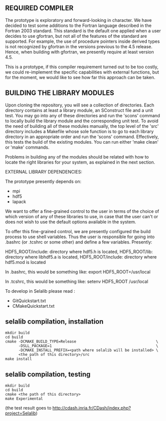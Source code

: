 REQUIRED COMPILER
-----------------

The prototype is exploratory and forward-looking in character. We have decided
to test some additions to the Fortran language described in the Fortran 2003
standard. This standard is the default one applied when a user decides to use
gfortran, but not all of the features of the standard are supported. 
For example, the use of procedure pointers inside derived types is not 
recognized by gfortran in the versions previous to the 4.5 release. Hence, 
when building with gfortran, we presently require at least version 4.5.

This is a prototype, if this compiler requirement turned out to be too costly, 
we could re-implement the specific capabilities with external functions, but 
for the moment, we would like to see how far this approach can be taken.

BUILDING THE LIBRARY MODULES
----------------------------

Upon cloning the repository, you will see a collection of directories. Each
directory contains at least a library module, an SConstruct file and a unit 
test. You may go into any of these directories and run the 'scons' command
to locally build the library module and the corresponding unit test. To avoid
the need of building all of these modules manually, the top level of the 'src'
directory includes a Makefile whose sole function is to go to each library
directory in an appropriate order and run the 'scons' command. Effectively,
this tests the build of the existing modules. You can run either 'make clean'
or 'make' commands.

Problems in building any of the modules should be related with how to 
locate the right libraries for your system, as explained in the next section.

EXTERNAL LIBRARY DEPENDENCIES:

The prototype presently depends on:
  - mpi
  - hdf5
  - lapack

We want to offer a fine-grained control to the user in terms of the choice of
which version of any of these libraries to use, in case that the user can't or
does not wish to use the default options available in the system. 

To offer this fine-grained control, we are presently configured the build
process to use shell variables. Thus the user is responsible for going into
.bashrc (or .tcshrc or some other) and define a few variables. Presently:

HDF5_ROOT/include: directory where hdf5.h is located, 
HDF5_ROOT/lib: directory where libhdf5.a is located, 
HDF5_ROOT/include: directory where hdf5.mod is located

In .bashrc, this would be something like:
export HDF5_ROOT=/usr/local

In .tcshrc, this would be something like:
setenv HDF5_ROOT /usr/local

To develop in Selalib please read :
   - GitQuickstart.txt
   - CMakeQuickstart.txt

selalib compilation, installation
---------------------------------

~~~~
mkdir build 
cd build
cmake -DCMAKE_BUILD_TYPE=Release                                    \
      -DSLL_PACKAGE=1                                               \
      -DCMAKE_INSTALL_PREFIX=<path where selalib will be installed> \
      <the path of this directory>/src 
make install
~~~~

selalib compilation, testing 
----------------------------

~~~~
mkdir build
cd build
cmake <the path of this directory>
make Experimental
~~~~
(the test result goes to http://cdash.inria.fr/CDash/index.php?project=Selalib)
